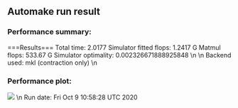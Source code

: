 ## Automake run result
### Performance summary:
===Results===
Total time: 2.0177
Simulator fitted flops: 1.2417 G
Matmul flops: 533.67 G
Simulator optimality: 0.002326671888925848
\n
\n
Backend used: mkl (contraction only)
\n
### Performance plot:
![](https://asset.cml.dev/c63b4b63603898e93277031dd727997f971b5404)
\n
Run date: Fri Oct  9 10:58:28 UTC 2020

